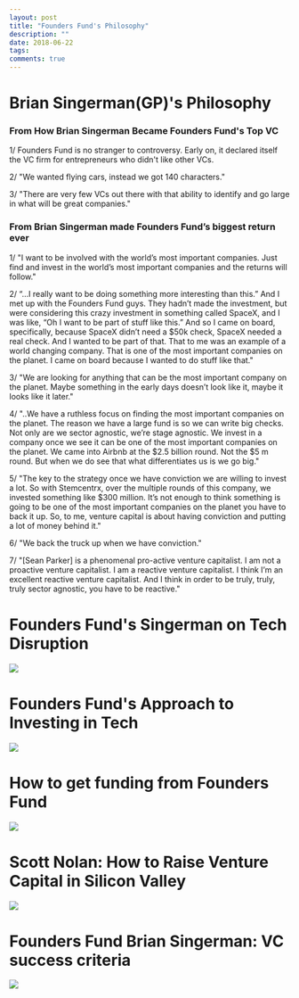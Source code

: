 ```yaml
---
layout: post
title: "Founders Fund's Philosophy"
description: ""
date: 2018-06-22
tags: 
comments: true
---
```

# Brian Singerman(GP)'s Philosophy

### From How Brian Singerman Became Founders Fund's Top VC

1/ Founders Fund is no stranger to controversy. Early on, it declared itself the VC firm for entrepreneurs who didn't like other VCs.
 
2/ "We wanted flying cars, instead we got 140 characters."
 
3/ "There are very few VCs out there with that ability to identify and go large in what will be great companies."


### From Brian Singerman made Founders Fund’s biggest return ever

1/ "I want to be involved with the world’s most important companies. Just find and invest in the world’s most important companies and the returns will follow."

2/ “...I really want to be doing something more interesting than this.” And I met up with the Founders Fund guys. They hadn’t made the investment, but were considering this crazy investment in something called SpaceX, and I was like, “Oh I want to be part of stuff like this.” And so I came on board, specifically, because SpaceX didn’t need a $50k check, SpaceX needed a real check. And I wanted to be part of that. That to me was an example of a world changing company. That is one of the most important companies on the planet. I came on board because I wanted to do stuff like that."

3/ "We are looking for anything that can be the most important company on the planet. Maybe something in the early days doesn’t look like it, maybe it looks like it later."
 
4/ "..We have a ruthless focus on finding the most important companies on the planet. The reason we have a large fund is so we can write big checks. Not only are we sector agnostic, we’re stage agnostic. We invest in a company once we see it can be one of the most important companies on the planet. We came into Airbnb at the $2.5 billion round. Not the $5 m round. But when we do see that what differentiates us is we go big."
 
5/ "The key to the strategy once we have conviction we are willing to invest a lot. So with Stemcentrx, over the multiple rounds of this company, we invested something like $300 million. It’s not enough to think something is going to be one of the most important companies on the planet you have to back it up. So, to me, venture capital is about having conviction and putting a lot of money behind it."
 
6/ "We back the truck up when we have conviction."
 
7/ "[Sean Parker] is a phenomenal pro-active venture capitalist. I am not a proactive venture capitalist. I am a reactive venture capitalist. I think I’m an excellent reactive venture capitalist. And I think in order to be truly, truly, truly sector agnostic, you have to be reactive."

# Founders Fund's Singerman on Tech Disruption
[![](http://img.youtube.com/vi/_6gTjBxOBQ0/0.jpg)](http://www.youtube.com/watch?v=_6gTjBxOBQ0 "Founders Fund's Singerman on Tech Disruption")

# Founders Fund's Approach to Investing in Tech
[![](http://img.youtube.com/vi/bKVdbJo7b-Q/0.jpg)](http://www.youtube.com/watch?v=bKVdbJo7b-Q "Founders Fund's Approach to Investing in Tech")

# How to get funding from Founders Fund
[![](http://img.youtube.com/vi/0pPW4siTbv8/0.jpg)](http://www.youtube.com/watch?v=0pPW4siTbv8 "How to get funding from Founders Fund")

# Scott Nolan: How to Raise Venture Capital in Silicon Valley
[![](http://img.youtube.com/vi/yQw_4ljR-7A/0.jpg)](http://www.youtube.com/watch?v=yQw_4ljR-7A "Scott Nolan: How to Raise Venture Capital in Silicon Valley")

# Founders Fund Brian Singerman: VC success criteria
[![](http://img.youtube.com/vi/p0L2GYmL-K8/0.jpg)](http://www.youtube.com/watch?v=p0L2GYmL-K8 "Founders Fund Brian Singerman: VC success criteria, importance of angel investing &startup qualities")
